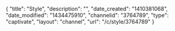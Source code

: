 {
    "title": "Style",
    "description": "",
    "date_created": "1410381068",
    "date_modified": "1434475910",
    "channelid": "3764789",
    "type": "captivate",
    "layout": "channel",
    "url": "\/c\/style\/3764789"
}